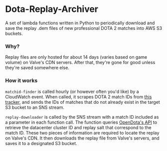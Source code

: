 # Dota-Replay-Archiver
A set of lambda functions written in Python to periodically download and save the replay .dem files of new professional DOTA 2 matches into AWS S3 buckets. 

### Why?
Replay files are only hosted for about 14 days (varies based on game volume) on Valve's CDN servers. After that, they're gone for good unless they're saved somewhere else.

### How it works
`matchid-finder` is called hourly (or however often you'd like) by a CloudWatch event. When called, it scrapes DOTA 2 match IDs from [this tracker](http://www.dota2protracker.com/), and sends the IDs of matches that do not already exist in the target S3 bucket to an SNS stream.

`replay-downloader` is called by the SNS stream with a match ID included as a parameter in each function call. The function queries [OpenDota's API](https://docs.opendota.com/) to retrieve the datacenter cluster ID and replay salt that correspond to the match ID. These two pieces of information are required to locate the replay on Valve's CDN. It then downloads the replay file from Valve's servers, and saves it to a designated S3 bucket.
